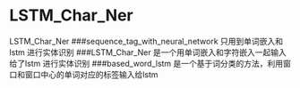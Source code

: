 # LSTM_Char_Ner
LSTM_Char_Ner
###sequence_tag_with_neural_network 只用到单词嵌入和lstm 进行实体识别
###LSTM_Char_Ner 是一个用单词嵌入和字符嵌入一起输入给了lstm 进行实体识别
###based_word_lstm 是一个基于词分类的方法，利用窗口和窗口中心的单词对应的标签输入给lstm 
